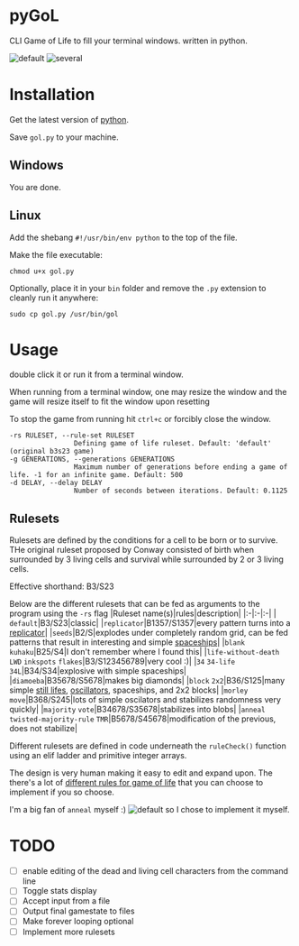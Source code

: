 # pyGoL
CLI Game of Life to fill your terminal windows. written in python.

![default](https://github.com/rare-snark/pyGoL/blob/main/default.png)
![several](https://github.com/rare-snark/pyGoL/blob/main/several.png)

# Installation

Get the latest version of [python](https://www.python.org/).

Save `gol.py` to your machine.

## Windows

You are done.

## Linux

Add the shebang `#!/usr/bin/env python` to the top of the file.

Make the file executable:
```
chmod u+x gol.py
```

Optionally,
place it in your `bin` folder and remove the `.py` extension to cleanly run it anywhere:
```
sudo cp gol.py /usr/bin/gol
```

# Usage
double click it or run it from a terminal window.

When running from a terminal window, one may resize the window and the game will resize itself to fit the window upon resetting

To stop the game from running hit `ctrl+c` or forcibly close the window.

```
-rs RULESET, --rule-set RULESET
                Defining game of life ruleset. Default: 'default' (original b3s23 game)
-g GENERATIONS, --generations GENERATIONS
                Maximum number of generations before ending a game of life. -1 for an infinite game. Default: 500
-d DELAY, --delay DELAY
                Number of seconds between iterations. Default: 0.1125
```

## Rulesets

Rulesets are defined by the conditions for a cell to be born or to survive. THe original ruleset proposed by Conway consisted of birth when surrounded by 3 living cells and survival while surrounded by 2 or 3 living cells.

Effective shorthand: B3/S23

Below are the different rulesets that can be fed as arguments to the program using the `-rs` flag
|Ruleset name(s)|rules|description|
|:-|:-|:-|
|` ` `default`|B3/S23|classic|
|`replicator`|B1357/S1357|every pattern turns into a [replicator](https://conwaylife.com/wiki/Replicator)|
|`seeds`|B2/S|explodes under completely random grid, can be fed patterns that result in interesting and simple [spaceships](https://conwaylife.com/wiki/Spaceship)|
|`blank` `kuhaku`|B25/S4|I don't remember where I found this|
|`life-without-death` `LWD` `inkspots` `flakes`|B3/S123456789|very cool :)|
|`34` `34-life` `34L`|B34/S34|explosive with simple spaceships|
|`diamoeba`|B35678/S5678|makes big diamonds|
|`block` `2x2`|B36/S125|many simple [still lifes](https://conwaylife.com/wiki/Still_life), [oscillators](https://conwaylife.com/wiki/Oscillator), spaceships, and 2x2 blocks|
|`morley` `move`|B368/S245|lots of simple oscilators and stabilizes randomness very quickly|
|`majority` `vote`|B34678/S35678|stabilizes into blobs|
|`anneal` `twisted-majority-rule` `TMR`|B5678/S45678|modification of the previous, does not stabilize|

Different rulesets are defined in code underneath the `ruleCheck()` function using an elif ladder and primitive integer arrays.

The design is very human making it easy to edit and expand upon. The there's a lot of [different rules for game of life](https://conwaylife.com/wiki/List_of_Life-like_rules) that you can choose to implement if you so choose.

I'm a big fan of `anneal` myself :)
![default](https://github.com/rare-snark/pyGoL/blob/main/anneal.png)
so I chose to implement it myself.

# TODO
 - [ ] enable editing of the dead and living cell characters from the command line
 - [ ] Toggle stats display
 - [ ] Accept input from a file
 - [ ] Output final gamestate to files
 - [ ] Make forever looping optional
 - [ ] Implement more rulesets

